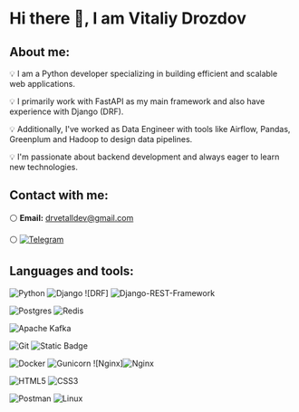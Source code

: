 <h1 align="left">Hi there 👋, I am Vitaliy Drozdov</h1>

<h2 align="left">About me:</h2>

💡 I am a Python developer specializing in building efficient and scalable web applications.

💡 I primarily work with FastAPI as my main framework and also have experience with Django (DRF). 

💡 Additionally, I've worked as Data Engineer with tools like Airflow, Pandas, Greenplum and Hadoop to design data pipelines.

💡 I'm passionate about backend development and always eager to learn new technologies.

<div id="socials" align="left">
<h2 align="left">Contact with me:</h2>

⚪ **Email:** drvetalldev@gmail.com

⚪ 
  <a href="https://t.me/drvetall">
    <img src="https://img.shields.io/badge/Telegram-blue?style=for-the-badge&logo=telegram&logoColor=white" alt="Telegram"/>
  </a>
</div>

<h2 align="left">Languages and tools:</h2>


![Python](https://img.shields.io/badge/python-3670A0?style=for-the-badge&logo=python&logoColor=ffdd54)
![Django](https://img.shields.io/badge/django-%23092E20.svg?style=for-the-badge&logo=django&logoColor=white)
![DRF] <img alt="Django-REST-Framework" src="https://img.shields.io/badge/DJANGO-REST-ff1709?style=for-the-badge&logo=django&logoColor=white&color=ff1709&labelColor=gray">

![Postgres](https://img.shields.io/badge/postgres-%23316192.svg?style=for-the-badge&logo=postgresql&logoColor=white)
![Redis](https://img.shields.io/badge/redis-%23DD0031.svg?style=for-the-badge&logo=redis&logoColor=white)

![Apache Kafka](https://img.shields.io/badge/Apache%20Kafka-000?style=for-the-badge&logo=apachekafka)

![Git](https://img.shields.io/badge/git-%23F05033.svg?style=for-the-badge&logo=git&logoColor=white)
![Static Badge](https://img.shields.io/badge/github_action-g?style=for-the-badge&logo=github%20actions&logoColor=blue&labelColor=white&color=white)

![Docker](https://img.shields.io/badge/docker-%230db7ed.svg?style=for-the-badge&logo=docker&logoColor=white)
![Gunicorn](https://img.shields.io/badge/gunicorn-%298729.svg?style=for-the-badge&logo=gunicorn&logoColor=white)
![Nginx]<img alt="Nginx" src="https://img.shields.io/badge/nginx-%23009639.svg?style=for-the-badge&logo=nginx&logoColor=white">

![HTML5](https://img.shields.io/badge/html5-%23E34F26.svg?style=for-the-badge&logo=html5&logoColor=white)
![CSS3](https://img.shields.io/badge/css3-%231572B6.svg?style=for-the-badge&logo=css3&logoColor=white)

![Postman](https://img.shields.io/badge/Postman-FF6C37?style=for-the-badge&logo=postman&logoColor=white)
![Linux](https://img.shields.io/badge/Linux-FCC624?style=for-the-badge&logo=linux&logoColor=black)
